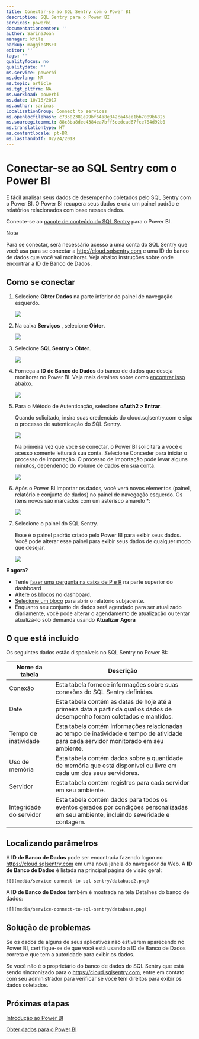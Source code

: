 ```yaml
---
title: Conectar-se ao SQL Sentry com o Power BI
description: SQL Sentry para o Power BI
services: powerbi
documentationcenter: ''
author: SarinaJoan
manager: kfile
backup: maggiesMSFT
editor: ''
tags: ''
qualityfocus: no
qualitydate: ''
ms.service: powerbi
ms.devlang: NA
ms.topic: article
ms.tgt_pltfrm: NA
ms.workload: powerbi
ms.date: 10/16/2017
ms.author: sarinas
LocalizationGroup: Connect to services
ms.openlocfilehash: c73502381e99bf64a8e342ca46ee1bb7089b6825
ms.sourcegitcommit: 88c8ba8dee4384ea7bff5cedcad67fce784d92b0
ms.translationtype: HT
ms.contentlocale: pt-BR
ms.lasthandoff: 02/24/2018
---
```

# <a name="connect-to-sql-sentry-with-power-bi"></a>Conectar-se ao SQL Sentry com o Power BI
É fácil analisar seus dados de desempenho coletados pelo SQL Sentry com o Power BI. O Power BI recupera seus dados e cria um painel padrão e relatórios relacionados com base nesses dados.

Conecte-se ao [pacote de conteúdo do SQL Sentry](https://app.powerbi.com/groups/me/getdata/services/sql-sentry) para o Power BI.

>[!NOTE]
>Para se conectar, será necessário acesso a uma conta do SQL Sentry que você usa para se conectar a http://cloud.sqlsentry.com e uma ID do banco de dados que você vai monitorar.  Veja abaixo instruções sobre onde encontrar a ID de Banco de Dados.

## <a name="how-to-connect"></a>Como se conectar
1. Selecione **Obter Dados** na parte inferior do painel de navegação esquerdo.
   
   ![](media/service-connect-to-sql-sentry/pbi_getdata.png)
2. Na caixa **Serviços** , selecione **Obter**.
   
   ![](media/service-connect-to-sql-sentry/pbi_getservices.png) 
3. Selecione **SQL Sentry  \> Obter**.
   
   ![](media/service-connect-to-sql-sentry/sqlsentry.png)
4. Forneça a **ID de Banco de Dados** do banco de dados que deseja monitorar no Power BI. Veja mais detalhes sobre como [encontrar isso](#FindingParams) abaixo.
   
   ![](media/service-connect-to-sql-sentry/img2400.png)
5. Para o Método de Autenticação, selecione **oAuth2 \> Entrar**.
   
   Quando solicitado, insira suas credenciais do cloud.sqlsentry.com e siga o processo de autenticação do SQL Sentry.
   
   ![](media/service-connect-to-sql-sentry/img6400.png)
   
   Na primeira vez que você se conectar, o Power BI solicitará a você o acesso somente leitura à sua conta. Selecione Conceder para iniciar o processo de importação.  O processo de importação pode levar alguns minutos, dependendo do volume de dados em sua conta.
   
   ![](media/service-connect-to-sql-sentry/img7400.png)
6. Após o Power BI importar os dados, você verá novos elementos (painel, relatório e conjunto de dados) no painel de navegação esquerdo. Os itens novos são marcados com um asterisco amarelo \*:
   
   ![](media/service-connect-to-sql-sentry/img8200.png)
7. Selecione o painel do SQL Sentry.
   
   Esse é o painel padrão criado pelo Power BI para exibir seus dados. Você pode alterar esse painel para exibir seus dados de qualquer modo que desejar.
   
   ![](media/service-connect-to-sql-sentry/img9dashboard800.png)

**E agora?**

* Tente [fazer uma pergunta na caixa de P e R](power-bi-q-and-a.md) na parte superior do dashboard
* [Altere os blocos](service-dashboard-edit-tile.md) no dashboard.
* [Selecione um bloco](service-dashboard-tiles.md) para abrir o relatório subjacente.
* Enquanto seu conjunto de dados será agendado para ser atualizado diariamente, você pode alterar o agendamento de atualização ou tentar atualizá-lo sob demanda usando **Atualizar Agora**

## <a name="whats-included"></a>O que está incluído
Os seguintes dados estão disponíveis no SQL Sentry no Power BI:

| Nome da tabela | Descrição |
| --- | --- |
| Conexão |Esta tabela fornece informações sobre suas conexões do SQL Sentry definidas. |
| Date<br /> |Esta tabela contém as datas de hoje até a primeira data a partir da qual os dados de desempenho foram coletados e mantidos. |
| Tempo de inatividade<br /> |Esta tabela contém informações relacionadas ao tempo de inatividade e tempo de atividade para cada servidor monitorado em seu ambiente. |
| Uso de memória<br /> |Esta tabela contém dados sobre a quantidade de memória que está disponível ou livre em cada um dos seus servidores.<br /> |
| Servidor<br /> |Esta tabela contém registros para cada servidor em seu ambiente. |
| Integridade do servidor<br /> |Esta tabela contém dados para todos os eventos gerados por condições personalizadas em seu ambiente, incluindo severidade e contagem. |

<a name="FindingParams"></a>

## <a name="finding-parameters"></a>Localizando parâmetros
A **ID de Banco de Dados** pode ser encontrada fazendo logon no <https://cloud.sqlsentry.com> em uma nova janela do navegador da Web.  A **ID de Banco de Dados** é listada na principal página de visão geral:

    ![](media/service-connect-to-sql-sentry/database2.png)

A **ID de Banco de Dados** também é mostrada na tela Detalhes do banco de dados:

    ![](media/service-connect-to-sql-sentry/database.png)


## <a name="troubleshooting"></a>Solução de problemas
Se os dados de alguns de seus aplicativos não estiverem aparecendo no Power BI, certifique-se de que você está usando a ID de Banco de Dados correta e que tem a autoridade para exibir os dados. 

Se você não é o proprietário do banco de dados do SQL Sentry que está sendo sincronizado para o <https://cloud.sqlsentry.com>, entre em contato com seu administrador para verificar se você tem direitos para exibir os dados coletados.

## <a name="next-steps"></a>Próximas etapas
[Introdução ao Power BI](service-get-started.md)

[Obter dados para o Power BI](service-get-data.md)


